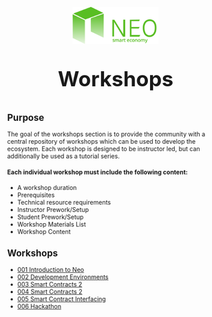 <p align="center">
  <img 
    src="./assets/logo.svg" 
    width="200px"
    alt="Neo">
</p>

<p align="center" style="font-size: 48px;">
  <strong>Workshops</strong>
</p>

## Purpose
The goal of the workshops section is to provide the community with a central repository of workshops which can be used to develop the ecosystem.  Each workshop is designed to be instructor led, but can additionally be used as a tutorial series.
#### Each individual workshop must include the following content:
* A workshop duration
* Prerequisites
* Technical resource requirements 
* Instructor Prework/Setup
* Student Prework/Setup
* Workshop Materials List
* Workshop Content


## Workshops
* [001 Introduction to Neo](./1_introduction_to_neo/README.md)
* [002 Development Environments](./2_development_environment/README.md)
* [003 Smart Contracts 2](./3_smart_contract_1/README.md)
* [004 Smart Contracts 2](./4_smart_contract_2/README.md)
* [005 Smart Contract Interfacing](./5_smart_contract_interfacing/README.md)
* [006 Hackathon](./6_hackathon/README.md)